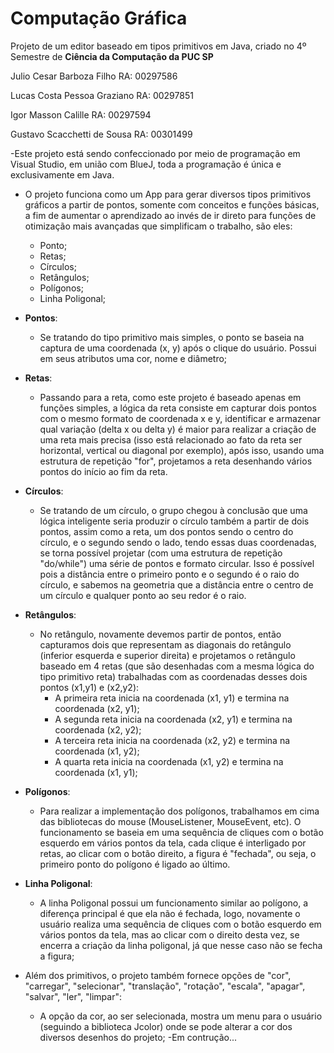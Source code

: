 # Computação Gráfica
Projeto de um editor baseado em tipos primitivos em Java, criado no 4º Semestre de **Ciência da Computação da PUC SP**

Julio Cesar Barboza Filho RA: 00297586  

Lucas Costa Pessoa Graziano RA: 00297851  

Igor Masson Calille RA: 00297594  

Gustavo Scacchetti de Sousa RA: 00301499  


-Este projeto está sendo confeccionado por meio de programação em Visual Studio, em união com BlueJ, toda a programação é única e exclusivamente em Java.

- O projeto funciona como um App para gerar diversos tipos primitivos gráficos a partir de pontos, somente com conceitos e funções básicas, a fim de aumentar o aprendizado ao invés de ir direto para funções de otimização mais avançadas que simplificam o trabalho, são eles: 
  - Ponto;
  - Retas;
  - Círculos;
  - Retângulos;
  - Polígonos;
  - Linha Poligonal;
  
- **Pontos**:
  - Se tratando do tipo primitivo mais simples, o ponto se baseia na captura de uma coordenada (x, y) após o clique do usuário. Possui em seus atributos uma cor, nome e diâmetro;
  
    
- **Retas**: 
  - Passando para a reta, como este projeto é baseado apenas em funções simples, a lógica da reta consiste em capturar dois pontos com o mesmo formato de coordenada x e y, identificar e armazenar qual variação (delta x ou delta y) é maior para realizar a criação de uma reta mais precisa (isso está relacionado ao fato da reta ser horizontal, vertical ou diagonal por exemplo), após isso, usando uma estrutura de repetição "for", projetamos a reta desenhando vários pontos do início ao fim da reta.
  
    
   
- **Círculos**:
  - Se tratando de um círculo, o grupo chegou à conclusão que uma lógica inteligente seria produzir o círculo também a partir de dois pontos, assim como a reta, um dos pontos sendo o centro do círculo, e o segundo sendo o lado, tendo essas duas coordenadas, se torna possível projetar (com uma estrutura de repetição "do/while") uma série de pontos e formato circular. Isso é possível pois a distância entre o primeiro ponto e o segundo é o raio do círculo, e sabemos na geometria que a distância entre o centro de um círculo e qualquer ponto ao seu redor é o raio.
    
  
- **Retângulos**:
  - No retângulo, novamente devemos partir de pontos, então capturamos dois que representam as diagonais do retângulo (inferior esquerda e superior direita) e projetamos o retângulo baseado em 4 retas (que são desenhadas com a mesma lógica do tipo primitivo reta) trabalhadas com as coordenadas desses dois pontos (x1,y1) e (x2,y2):
    - A primeira reta inicia na coordenada (x1, y1) e termina na coordenada (x2, y1);
    - A segunda reta inicia na coordenada (x2, y1) e termina na coordenada (x2, y2);
    - A terceira reta inicia na coordenada (x2, y2) e termina na coordenada (x1, y2);
    - A quarta reta inicia na coordenada (x1, y2) e termina na coordenada (x1, y1);


      
- **Polígonos**:
  - Para realizar a implementação dos polígonos, trabalhamos em cima das bibliotecas do mouse (MouseListener, MouseEvent, etc). O funcionamento se baseia em uma sequência de cliques com o botão esquerdo em vários pontos da tela, cada clique é interligado por retas, ao clicar com o botão direito, a figura é "fechada", ou seja, o primeiro ponto do polígono é ligado ao último.  
  
    
- **Linha Poligonal**:
  - A linha Poligonal possui um funcionamento similar ao polígono, a diferença principal é que ela não é fechada, logo, novamente o usuário realiza uma sequência de cliques com o botão esquerdo em vários pontos da tela, mas ao clicar com o direito desta vez, se encerra a criação da linha poligonal, já que nesse caso não se fecha a figura;

  
- Além dos primitivos, o projeto também fornece opções de "cor", "carregar", "selecionar", "translação", "rotação", "escala", "apagar", "salvar", "ler", "limpar":
  - A opção da cor, ao ser selecionada, mostra um menu para o usuário (seguindo a biblioteca Jcolor) onde se pode alterar a cor dos diversos desenhos do projeto;
  -Em contrução...

